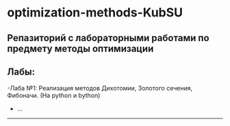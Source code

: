 # optimization-methods-KubSU #

Репазиторий с лабораторными работами по предмету методы оптимизации
---
## Лабы: ##
-Лаба №1: Реализация методов Дихотомии, Золотого сечения, Фибоначи. (На  python и bython)
- ...
---
